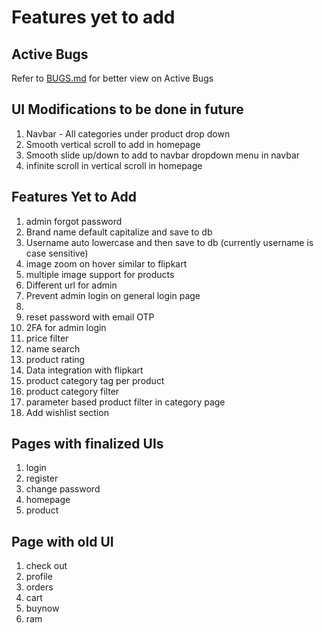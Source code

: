 # Features yet to add

## Active Bugs

Refer to [BUGS.md](/BUGS.md) for better view on Active Bugs

## UI Modifications to be done in future

1. Navbar - All categories under product drop down
2. Smooth vertical scroll to add in homepage
3. Smooth slide up/down to add to navbar dropdown menu in navbar
4. infinite scroll in vertical scroll in homepage

## Features Yet to Add

1. admin forgot password
2. Brand name default capitalize and save to db
3. Username auto lowercase and then save to db (currently username is case sensitive)
4. image zoom on hover similar to flipkart
5. multiple image support for products
6. Different url for admin
7. Prevent admin login on general login page
8. 
9. reset password with email OTP
10. 2FA for admin login
11. price filter
12. name search
13. product rating
14. Data integration with flipkart
15. product category tag per product
16. product category filter
17. parameter based product filter in category page
18. Add wishlist section

## Pages with finalized UIs

1. login
2. register
3. change password
4. homepage
5. product

## Page with old UI

1. check out
2. profile
3. orders
4. cart
5. buynow
6. ram
